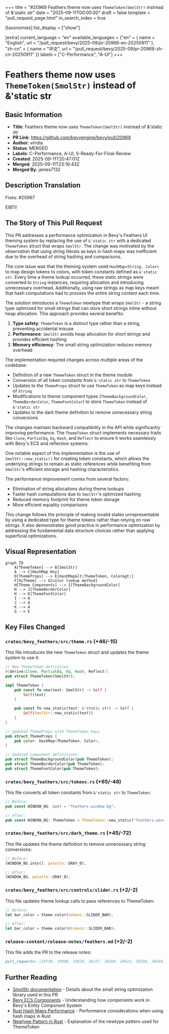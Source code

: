 +++
title = "#20969 Feathers theme now uses `ThemeToken(SmolStr)` instread of &'static str"
date = "2025-09-11T00:00:00"
draft = false
template = "pull_request_page.html"
in_search_index = true

[taxonomies]
list_display = ["show"]

[extra]
current_language = "en"
available_languages = {"en" = { name = "English", url = "/pull_request/bevy/2025-09/pr-20969-en-20250911" }, "zh-cn" = { name = "中文", url = "/pull_request/bevy/2025-09/pr-20969-zh-cn-20250911" }}
labels = ["C-Performance", "A-UI"]
+++

# Feathers theme now uses `ThemeToken(SmolStr)` instead of &'static str

## Basic Information
- **Title**: Feathers theme now uses `ThemeToken(SmolStr)` instread of &'static str
- **PR Link**: https://github.com/bevyengine/bevy/pull/20969
- **Author**: viridia
- **Status**: MERGED
- **Labels**: C-Performance, A-UI, S-Ready-For-Final-Review
- **Created**: 2025-09-11T20:47:01Z
- **Merged**: 2025-09-11T23:16:43Z
- **Merged By**: james7132

## Description Translation
Fixes: #20967

EIBTI!

## The Story of This Pull Request

This PR addresses a performance optimization in Bevy's Feathers UI theming system by replacing the use of `&'static str` with a dedicated `ThemeToken` struct that wraps `SmolStr`. The change was motivated by the observation that using string literals as keys in hash maps was inefficient due to the overhead of string hashing and comparisons.

The core issue was that the theming system used `HashMap<String, Color>` to map design tokens to colors, with token constants defined as `&'static str`. Every time a theme lookup occurred, these static strings were converted to `String` instances, requiring allocation and introducing unnecessary overhead. Additionally, using raw strings as map keys meant that hash computations had to process the entire string content each time.

The solution introduces a `ThemeToken` newtype that wraps `SmolStr` - a string type optimized for small strings that can store short strings inline without heap allocation. This approach provides several benefits:

1. **Type safety**: `ThemeToken` is a distinct type rather than a string, preventing accidental misuse
2. **Performance**: `SmolStr` avoids heap allocation for short strings and provides efficient hashing
3. **Memory efficiency**: The small string optimization reduces memory overhead

The implementation required changes across multiple areas of the codebase:
- Definition of a new `ThemeToken` struct in the theme module
- Conversion of all token constants from `&'static str` to `ThemeToken`
- Updates to the `ThemeProps` struct to use `ThemeToken` as map keys instead of `String`
- Modifications to theme component types (`ThemeBackgroundColor`, `ThemeBorderColor`, `ThemeFontColor`) to store `ThemeToken` instead of `&'static str`
- Updates to the dark theme definition to remove unnecessary string conversions

The changes maintain backward compatibility in the API while significantly improving performance. The `ThemeToken` struct implements necessary traits like `Clone`, `PartialEq`, `Eq`, `Hash`, and `Reflect` to ensure it works seamlessly with Bevy's ECS and reflection systems.

One notable aspect of this implementation is the use of `SmolStr::new_static()` for creating token constants, which allows the underlying strings to remain as static references while benefiting from `SmolStr`'s efficient storage and hashing characteristics.

The performance improvement comes from several factors:
- Elimination of string allocations during theme lookups
- Faster hash computations due to `SmolStr`'s optimized hashing
- Reduced memory footprint for theme token storage
- More efficient equality comparisons

This change follows the principle of making invalid states unrepresentable by using a dedicated type for theme tokens rather than relying on raw strings. It also demonstrates good practice in performance optimization by addressing the fundamental data structure choices rather than applying superficial optimizations.

## Visual Representation

```mermaid
graph TD
    A[ThemeToken] --> B[SmolStr]
    A --> C[HashMap Key]
    D[ThemeProps] --> E[HashMap&lt;ThemeToken, Color&gt;]
    F[UiTheme] --> G[color lookup method]
    H[Theme Components] --> I[ThemeBackgroundColor]
    H --> J[ThemeBorderColor]
    H --> K[ThemeFontColor]
    I --> A
    J --> A
    K --> A
    G --> E
```

## Key Files Changed

### `crates/bevy_feathers/src/theme.rs` (+46/-15)
This file introduces the new `ThemeToken` struct and updates the theme system to use it:

```rust
// New ThemeToken definition
#[derive(Clone, PartialEq, Eq, Hash, Reflect)]
pub struct ThemeToken(SmolStr);

impl ThemeToken {
    pub const fn new(text: SmolStr) -> Self {
        Self(text)
    }

    pub const fn new_static(text: &'static str) -> Self {
        Self(SmolStr::new_static(text))
    }
}

// Updated ThemeProps with ThemeToken keys
pub struct ThemeProps {
    pub color: HashMap<ThemeToken, Color>,
}

// Updated component definitions
pub struct ThemeBackgroundColor(pub ThemeToken);
pub struct ThemeBorderColor(pub ThemeToken);
pub struct ThemeFontColor(pub ThemeToken);
```

### `crates/bevy_feathers/src/tokens.rs` (+65/-48)
This file converts all token constants from `&'static str` to `ThemeToken`:

```rust
// Before:
pub const WINDOW_BG: &str = "feathers.window.bg";

// After:
pub const WINDOW_BG: ThemeToken = ThemeToken::new_static("feathers.window.bg");
```

### `crates/bevy_feathers/src/dark_theme.rs` (+45/-72)
This file updates the theme definition to remove unnecessary string conversions:

```rust
// Before:
(WINDOW_BG.into(), palette::GRAY_0),

// After:
(WINDOW_BG, palette::GRAY_0),
```

### `crates/bevy_feathers/src/controls/slider.rs` (+2/-2)
This file updates theme lookup calls to pass references to ThemeToken:

```rust
// Before:
let bar_color = theme.color(tokens::SLIDER_BAR);

// After:
let bar_color = theme.color(&tokens::SLIDER_BAR);
```

### `release-content/release-notes/feathers.md` (+2/-2)
This file adds the PR to the release notes:

```markdown
pull_requests: [19730, 19900, 19928, 20237, 20169, 20422, 20350, 20548, 20969]
```

## Further Reading

- [SmolStr documentation](https://docs.rs/smol_str/latest/smol_str/) - Details about the small string optimization library used in this PR
- [Bevy ECS Components](https://bevyengine.org/learn/book/getting-started/ecs/) - Understanding how components work in Bevy's Entity Component System
- [Rust Hash Maps Performance](https://nnethercote.github.io/perf-book/collections.html#hash-maps) - Performance considerations when using hash maps in Rust
- [Newtype Pattern in Rust](https://rust-unofficial.github.io/patterns/patterns/behavioural/newtype.html) - Explanation of the newtype pattern used for ThemeToken